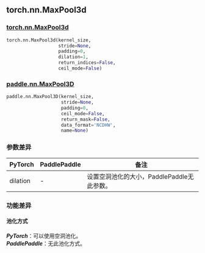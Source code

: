## torch.nn.MaxPool3d
### [torch.nn.MaxPool3d](https://pytorch.org/docs/stable/generated/torch.nn.MaxPool3d.html?highlight=maxpool3d#torch.nn.MaxPool3d)

```python
torch.nn.MaxPool3d(kernel_size,
                   stride=None,
                   padding=0,
                   dilation=1,
                   return_indices=False,
                   ceil_mode=False)
```

### [paddle.nn.MaxPool3D](https://www.paddlepaddle.org.cn/documentation/docs/zh/api/paddle/nn/layer/pooling/MaxPool3D_cn.html#maxpool3d)

```python
paddle.nn.MaxPool3D(kernel_size,
                    stride=None,
                    padding=0,
                    ceil_mode=False,
                    return_mask=False,
                    data_format='NCDHW',
                    name=None)
```

### 参数差异
| PyTorch       | PaddlePaddle | 备注                                                   |
| ------------- | ------------ | ------------------------------------------------------ |
| dilation           | -            | 设置空洞池化的大小，PaddlePaddle无此参数。               |

### 功能差异

#### 池化方式
***PyTorch***：可以使用空洞池化。  
***PaddlePaddle***：无此池化方式。
